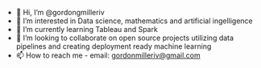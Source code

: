 - 👋 Hi, I’m @gordongmilleriv
- 👀 I’m interested in Data science, mathematics and artificial ingelligence
- 🌱 I’m currently learning Tableau and Spark
- 💞️ I’m looking to collaborate on open source projects utilizing data pipelines and creating deployment ready machine learning 
- 📫 How to reach me - email: gordonmilleriv@gmail.com

<!---
gordongmilleriv/gordongmilleriv is a ✨ special ✨ repository because its `README.md` (this file) appears on your GitHub profile.
You can click the Preview link to take a look at your changes.
--->
